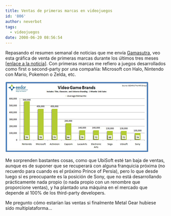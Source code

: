 ```yaml
---
title: Ventas de primeras marcas en videojuegos
id: '806'
author: neverbot
tags:
  - videojuegos
date: 2008-06-20 08:56:54
---
```


Repasando el resumen semanal de noticias que me envía [Gamasutra](http://www.gamasutra.com/), veo esta gráfica de venta de primeras marcas durante los últimos tres meses \[[enlace a la noticia](http://www.gamasutra.com/php-bin/news_index.php?story=19077)\]. Con primeras marcas me refiero a juegos desarrollados como first o second-party por una compañía: Microsoft con Halo, Nintendo con Mario, Pokemon o Zelda, etc.

![Branding publisher metacritic](./ventas-de-primeras-marcas-en-videojuegos/branding-publisher-metacritic.jpg "Branding publisher metacritic")

Me sorprenden bastantes cosas, como que UbiSoft esté tan baja de ventas, aunque es de suponer que se recuperará con alguna franquicia próxima (no recuerdo para cuando es el próximo Prince of Persia), pero lo que desde luego sí es preocupante es la posición de Sony, que no está desarrollando prácticamente nada propio (o nada propio con un renombre que proporcione ventas), y ha plantado una máquina en el mercado que depende al 100% de los third-party developers.

Me pregunto cómo estarían las ventas si finalmente Metal Gear hubiese sido multiplataforma...
